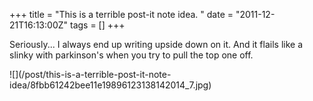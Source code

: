 +++
title = "This is a terrible post-it note idea. "
date = "2011-12-21T16:13:00Z"
tags = []
+++

Seriously... I always end up writing upside down on it. And it flails like
a slinky with parkinson's when you try to pull the top one off.



![](/post/this-is-a-terrible-post-it-note-
idea/8fbb61242bee11e19896123138142014_7.jpg)

